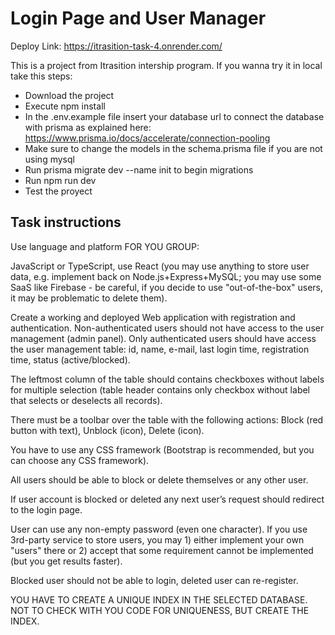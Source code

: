 # Login Page and User Manager
Deploy Link: https://itrasition-task-4.onrender.com/

This is a project from Itrasition intership program. If you wanna try it in local take this steps:
- Download the project
- Execute npm install
- In the .env.example file insert your database url to connect the database with prisma as explained here: https://www.prisma.io/docs/accelerate/connection-pooling
- Make sure to change the models in the schema.prisma file if you are not using mysql
- Run prisma migrate dev --name init to begin migrations
- Run npm run dev
- Test the proyect

## Task instructions
Use language and platform FOR YOU GROUP: 

JavaScript or TypeScript, use React (you may use anything to store user data, e.g. implement back on Node.js+Express+MySQL; you may use some SaaS like Firebase - be careful, if you decide to use "out-of-the-box" users, it may be problematic to delete them).

Create a working and deployed Web application with registration and authentication.
Non-authenticated users should not have access to the user management (admin panel).
Only authenticated users should have access the user management table: id, name, e-mail, last login time, registration time, status (active/blocked).

The leftmost column of the table should contains checkboxes without labels for multiple selection (table header contains only checkbox without label that selects or deselects all records).

There must be a toolbar over the table with the following actions: Block (red button with text), Unblock (icon), Delete (icon).

You have to use any CSS framework (Bootstrap is recommended, but you can choose any CSS framework).

All users should be able to block or delete themselves or any other user.

If user account is blocked or deleted any next user’s request should redirect to the login page.

User can use any non-empty password (even one character). If you use 3rd-party service to store users, you may 1) either implement your own "users" there or 2) accept that some requirement cannot be implemented (but you get results faster).

Blocked user should not be able to login, deleted user can re-register.

YOU HAVE TO CREATE A UNIQUE INDEX IN THE SELECTED DATABASE. NOT TO CHECK WITH YOU CODE FOR UNIQUENESS, BUT CREATE THE INDEX.
